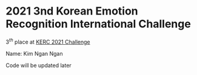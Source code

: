 #  2021 3nd Korean Emotion Recognition International Challenge

$3^{th}$ place at [KERC 2021 Challenge](https://www.kaggle.com/competitions/kerc2021/leaderboard)

Name: Kim Ngan Ngan

Code will be updated later
